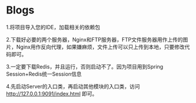 # Blogs

1.将项目导入您的IDE，加载相关的依赖包

2.下载好必要的两个服务器，Nginx和FTP服务器，FTP文件服务器用作上传的图片，Nginx用作反向代理，如果嫌麻烦，文件上传可以只上传到本地，只要修改代码即可。

3.一定要下载Redis，并且运行，否则启动不了。因为项目用到Spring Session+Redis统一Session信息

4.先启动Server的入口类，再启动其他模块的入口类，访问 http://127.0.0.1:9091/index.html 即可。
